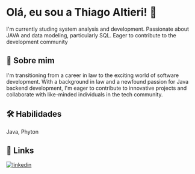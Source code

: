 
# Olá, eu sou a Thiago Altieri! 👋
I'm currently studing system analysis and development. Passionate about JAVA and data modeling, particularly SQL. Eager to contribute to the development community


## 🚀 Sobre mim
 I'm transitioning from a career in law to the exciting world of software development. With a background in law and a newfound passion for Java backend development, I'm eager to contribute to innovative projects and collaborate with like-minded individuals in the tech community.


## 🛠 Habilidades
Java,
Phyton


## 🔗 Links
[![linkedin](https://img.shields.io/badge/linkedin-0A66C2?style=for-the-badge&logo=linkedin&logoColor=white)](https://www.linkedin.com/in/thiagoaltieri/)



